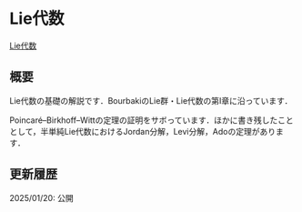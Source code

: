 # Lie代数

[Lie代数](files/lie-algebra_20250120.pdf)

## 概要

Lie代数の基礎の解説です．BourbakiのLie群・Lie代数の第I章に沿っています．

Poincaré–Birkhoff–Wittの定理の証明をサボっています．ほかに書き残したこととして，半単純Lie代数におけるJordan分解，Levi分解，Adoの定理があります．

## 更新履歴

2025/01/20: 公開
